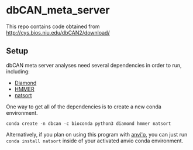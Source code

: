 # dbCAN_meta_server
This repo contains code obtained from http://cys.bios.niu.edu/dbCAN2/download/

## Setup
dbCAN meta server analyses need several dependencies in order to run, including:
- [Diamond](https://github.com/bbuchfink/diamond)
- [HMMER](http://hmmer.org)
- [natsort](https://natsort.readthedocs.io)

One way to get all of the dependencies is to create a new conda environment.  
```
conda create -n dbcan -c bioconda python3 diamond hmmer natsort
```

Alternatively, if you plan on using this program with [anvi'o](http://merenlab.org/software/anvio/), you can just run
`conda install natsort` inside of your activated anvio conda environment.  
